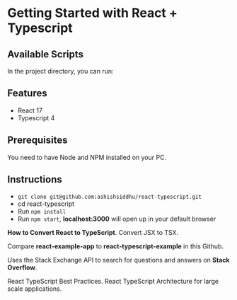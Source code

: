 # Getting Started with React + Typescript

## Available Scripts

In the project directory, you can run:

## Features

- React 17
- Typescript 4

## Prerequisites
You need to have Node and NPM installed on your PC.

## Instructions

- `git clone git@github.com:ashishsiddhu/react-typescript.git`
- cd react-typescript
- Run `npm install`
- Run `npm start`, **localhost:3000** will open up in your default browser

**How to Convert React to TypeScript**. Convert JSX to TSX.

Compare **react-example-app** to **react-typescript-example** in this Github.

Uses the Stack Exchange API to search for questions and answers on **Stack Overflow**.

React TypeScript Best Practices. React TypeScript Architecture for large scale applications.
 

